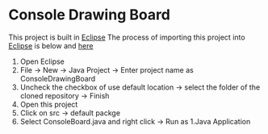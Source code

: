 Console Drawing Board
============
This project is built in [Eclipse](https://www.eclipse.org/)
The process of importing this project into [Eclipse](https://www.eclipse.org/) is below and [here](https://youtu.be/CJoeA0b90B8)
1. Open Eclipse
2. File -> New -> Java Project -> Enter project name as ConsoleDrawingBoard
3. Uncheck the checkbox of use default location -> select the folder of the cloned repository -> Finish
4. Open this project
5. Click on src -> default packge
6. Select ConsoleBoard.java and right click -> Run as 1.Java Application